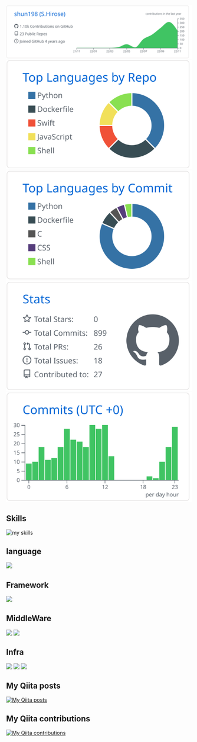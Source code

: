 [![](https://raw.githubusercontent.com/shun198/shun198/master/profile-summary-card-output/github/0-profile-details.svg)](https://github.com/vn7n24fzkq/github-profile-summary-cards)
[![](https://raw.githubusercontent.com/shun198/shun198/master/profile-summary-card-output/github/1-repos-per-language.svg)](https://github.com/vn7n24fzkq/github-profile-summary-cards) [![](https://raw.githubusercontent.com/shun198/shun198/master/profile-summary-card-output/github/2-most-commit-language.svg)](https://github.com/vn7n24fzkq/github-profile-summary-cards)
[![](https://raw.githubusercontent.com/shun198/shun198/master/profile-summary-card-output/github/3-stats.svg)](https://github.com/vn7n24fzkq/github-profile-summary-cards) [![](https://raw.githubusercontent.com/shun198/shun198/master/profile-summary-card-output/github/4-productive-time.svg)](https://github.com/vn7n24fzkq/github-profile-summary-cards)

## Skills
<img alt="my skills" src="https://skillicons.dev/icons?theme=light&perline=6&i=ts,js,html,css,nodejs,react,nextjs,python,django,dotnet	,linux,mysql,nginx,docker,git,gitlab,github,githubactions,aws,vscode,visualstudio" />

## language
<img src="https://img.shields.io/badge/-Python-F2C63C.svg?logo=python&style=for-the-badge">

## Framework
<img src="https://img.shields.io/badge/-Django-092E20.svg?logo=django&style=for-the-badge">

## MiddleWare
<img src="https://img.shields.io/badge/-Nginx-269539.svg?logo=nginx&style=for-the-badge">
<img src="https://img.shields.io/badge/-MySQL-4479A1.svg?logo=mysql&style=for-the-badge&logoColor=white">

## Infra
<img src="https://img.shields.io/badge/-Docker-1488C6.svg?logo=docker&style=for-the-badge">
<img src="https://img.shields.io/badge/-githubactions-FFFFFF.svg?logo=github-actions&style=for-the-badge">
<img src="https://img.shields.io/badge/-Amazon%20aws-232F3E.svg?logo=amazon-aws&style=for-the-badge">

## My Qiita posts
[![My Qiita posts](https://qiita-badge.apiapi.app/s/shun198/posts.svg)](http://qiita.com/shun198)
## My Qiita contributions
[![My Qiita contributions](https://qiita-badge.apiapi.app/s/shun198/contributions.svg)](http://qiita.com/shun198)
